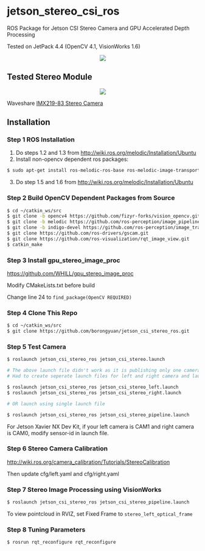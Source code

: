 # jetson_stereo_csi_ros
ROS Package for Jetson CSI Stereo Camera and GPU Accelerated Depth Processing

Tested on JetPack 4.4 (OpenCV 4.1, VisionWorks 1.6)

<p align="center">
  <img src="data/Screenshot.png" />
</p>

## Tested Stereo Module

<p align="center">
  <img src="data/540px-IMX219-83-Stereo-Camera-1.jpg" />
</p>

Waveshare [IMX219-83 Stereo Camera](http://www.waveshare.net/wiki/IMX219-83_Stereo_Camera)
## Installation
### Step 1 ROS Installation
1. Do steps 1.2 and 1.3 from http://wiki.ros.org/melodic/Installation/Ubuntu
2. Install non-opencv dependent ros packages:
```bash
$ sudo apt-get install ros-melodic-ros-base ros-melodic-image-transport ros-melodic-image-common ros-melodic-tf ros-melodic-tf-conversions ros-melodic-eigen-conversions ros-melodic-laser-geometry ros-melodic-pcl-conversions ros-melodic-pcl-ros ros-melodic-move-base-msgs ros-melodic-rviz ros-melodic-octomap-ros ros-melodic-move-base ros-melodic-slam-toolbox ros-melodic-rqt ros-melodic-rqt-reconfigure libgtk2.0-dev libhdf5-openmpi-dev libsuitesparse-dev
```
3. Do step 1.5 and 1.6 from http://wiki.ros.org/melodic/Installation/Ubuntu
### Step 2 Build OpenCV Dependent Packages from Source
```bash
$ cd ~/catkin_ws/src
$ git clone -b opencv4 https://github.com/fizyr-forks/vision_opencv.git
$ git clone -b melodic https://github.com/ros-perception/image_pipeline.git
$ git clone -b indigo-devel https://github.com/ros-perception/image_transport_plugins.git
$ git clone https://github.com/ros-drivers/gscam.git
$ git clone https://github.com/ros-visualization/rqt_image_view.git
$ catkin_make
```
### Step 3 Install gpu_stereo_image_proc
https://github.com/WHILL/gpu_stereo_image_proc

Modify CMakeLists.txt before build

Change line 24 to `find_package(OpenCV REQUIRED)`
### Step 4 Clone This Repo
```bash
$ cd ~/catkin_ws/src
$ git clone https://github.com/borongyuan/jetson_csi_stereo_ros.git
```
### Step 5 Test Camera
```bash
$ roslaunch jetson_csi_stereo_ros jetson_csi_stereo.launch

# The above launch file didn't work as it is publishing only one camera at a time.
# Had to create seperate launch files for left and right camera and launched them seperately. It works.

$ roslaunch jetson_csi_stereo_ros jetson_csi_stereo_left.launch
$ roslaunch jetson_csi_stereo_ros jetson_csi_stereo_right.launch

# OR launch using single launch file

$ roslaunch jetson_csi_stereo_ros jetson_csi_stereo_pipeline.launch


```
For Jetson Xavier NX Dev Kit, if your left camera is CAM1 and right camera is CAM0, modify sensor-id in launch file.
### Step 6 Stereo Camera Calibration
http://wiki.ros.org/camera_calibration/Tutorials/StereoCalibration

Then update cfg/left.yaml and cfg/right.yaml
### Step 7 Stereo Image Processing using VisionWorks
```bash
$ roslaunch jetson_csi_stereo_ros jetson_csi_stereo_pipeline.launch
```
To view pointcloud in RVIZ, set Fixed Frame to `stereo_left_optical_frame`
### Step 8 Tuning Parameters
```bash
$ rosrun rqt_reconfigure rqt_reconfigure
```
